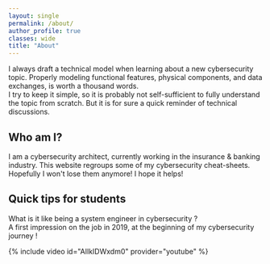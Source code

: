 ```yaml
---
layout: single
permalink: /about/
author_profile: true
classes: wide
title: "About"
---
```


I always draft a technical model when learning about a new cybersecurity topic. Properly modeling functional features, physical components, and data exchanges, is worth a thousand words.  
I try to keep it simple, so it is probably not self-sufficient to fully understand the topic from scratch. But it is for sure a quick reminder of technical discussions.

## Who am I?

I am a cybersecurity architect, currently working in the insurance & banking industry. This website regroups some of my cybersecurity cheat-sheets. Hopefully I won't lose them anymore! I hope it helps!

## Quick tips for students

What is it like being a system engineer in cybersecurity ?  
A first impression on the job in 2019, at the beginning of my cybersecurity journey !

{% include video id="AIlkIDWxdm0" provider="youtube" %}
